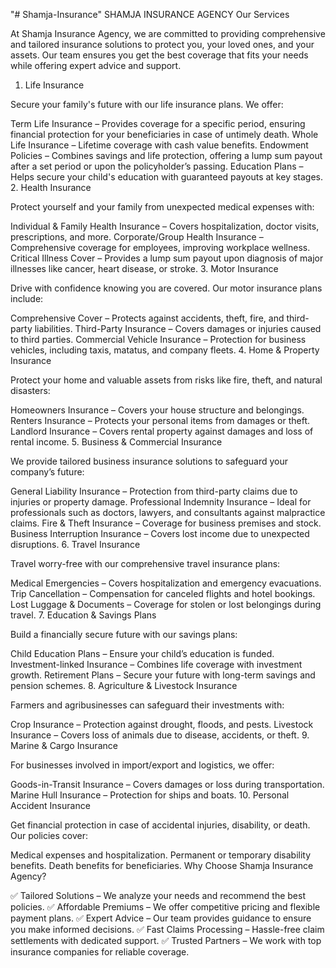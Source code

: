 
"# Shamja-Insurance" 
SHAMJA INSURANCE AGENCY
Our Services

At Shamja Insurance Agency, we are committed to providing comprehensive and tailored insurance solutions to protect you, your loved ones, and your assets. Our team ensures you get the best coverage that fits your needs while offering expert advice and support.

1. Life Insurance

Secure your family's future with our life insurance plans. We offer:

Term Life Insurance – Provides coverage for a specific period, ensuring financial protection for your beneficiaries in case of untimely death.
Whole Life Insurance – Lifetime coverage with cash value benefits.
Endowment Policies – Combines savings and life protection, offering a lump sum payout after a set period or upon the policyholder’s passing.
Education Plans – Helps secure your child's education with guaranteed payouts at key stages.
2. Health Insurance

Protect yourself and your family from unexpected medical expenses with:

Individual & Family Health Insurance – Covers hospitalization, doctor visits, prescriptions, and more.
Corporate/Group Health Insurance – Comprehensive coverage for employees, improving workplace wellness.
Critical Illness Cover – Provides a lump sum payout upon diagnosis of major illnesses like cancer, heart disease, or stroke.
3. Motor Insurance

Drive with confidence knowing you are covered. Our motor insurance plans include:

Comprehensive Cover – Protects against accidents, theft, fire, and third-party liabilities.
Third-Party Insurance – Covers damages or injuries caused to third parties.
Commercial Vehicle Insurance – Protection for business vehicles, including taxis, matatus, and company fleets.
4. Home & Property Insurance

Protect your home and valuable assets from risks like fire, theft, and natural disasters:

Homeowners Insurance – Covers your house structure and belongings.
Renters Insurance – Protects your personal items from damages or theft.
Landlord Insurance – Covers rental property against damages and loss of rental income.
5. Business & Commercial Insurance

We provide tailored business insurance solutions to safeguard your company’s future:

General Liability Insurance – Protection from third-party claims due to injuries or property damage.
Professional Indemnity Insurance – Ideal for professionals such as doctors, lawyers, and consultants against malpractice claims.
Fire & Theft Insurance – Coverage for business premises and stock.
Business Interruption Insurance – Covers lost income due to unexpected disruptions.
6. Travel Insurance

Travel worry-free with our comprehensive travel insurance plans:

Medical Emergencies – Covers hospitalization and emergency evacuations.
Trip Cancellation – Compensation for canceled flights and hotel bookings.
Lost Luggage & Documents – Coverage for stolen or lost belongings during travel.
7. Education & Savings Plans

Build a financially secure future with our savings plans:

Child Education Plans – Ensure your child’s education is funded.
Investment-linked Insurance – Combines life coverage with investment growth.
Retirement Plans – Secure your future with long-term savings and pension schemes.
8. Agriculture & Livestock Insurance

Farmers and agribusinesses can safeguard their investments with:

Crop Insurance – Protection against drought, floods, and pests.
Livestock Insurance – Covers loss of animals due to disease, accidents, or theft.
9. Marine & Cargo Insurance

For businesses involved in import/export and logistics, we offer:

Goods-in-Transit Insurance – Covers damages or loss during transportation.
Marine Hull Insurance – Protection for ships and boats.
10. Personal Accident Insurance

Get financial protection in case of accidental injuries, disability, or death. Our policies cover:

Medical expenses and hospitalization.
Permanent or temporary disability benefits.
Death benefits for beneficiaries.
Why Choose Shamja Insurance Agency?

✅ Tailored Solutions – We analyze your needs and recommend the best policies.
✅ Affordable Premiums – We offer competitive pricing and flexible payment plans.
✅ Expert Advice – Our team provides guidance to ensure you make informed decisions.
✅ Fast Claims Processing – Hassle-free claim settlements with dedicated support.
✅ Trusted Partners – We work with top insurance companies for reliable coverage.


